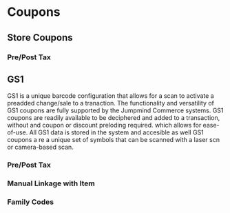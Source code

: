# Coupons

## Store Coupons

### Pre/Post Tax

## GS1

GS1 is a unique barcode configuration that allows for a scan to activate a preadded change/sale to a tranaction. The functionality and versatility of GS1 coupons are fully supported by the Jumpmind Commerce systems.
 GS1 coupons are readily available to be deciphered and added to a transaction, without and coupon or discount preloding required. which allows for ease-of-use. All GS1 data is stored in the system and accesible as well
GS1 coupons a re a unique set of symbols that can be scanned with a laser scn or  camera-based scan.
### Pre/Post Tax

### Manual Linkage with Item

### Family Codes

